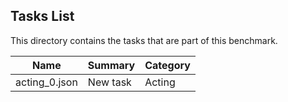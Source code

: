 ## Tasks List

This directory contains the tasks that are part of this benchmark.


Name | Summary | Category
---- | ----------- | --------
acting_0.json | New task | Acting
